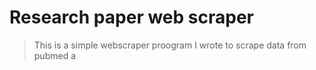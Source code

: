 # Research paper web scraper
> This is a simple webscraper proogram I wrote to scrape data from pubmed a